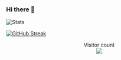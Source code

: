 ### Hi there 👋

![Stats](https://github-readme-stats.vercel.app/api?username=lukeg007&show_icons=true&count_private=true&hide_title=true&theme=radical&hide_border=true#center)

[![GitHub Streak](http://github-readme-streak-stats.herokuapp.com?user=lukeg007&theme=dracula&hide_border=true&date_format=j%20M%5B%20Y%5D)](https://git.io/streak-stats#center)


<p align="center"> 
  Visitor count<br>
  <img src="https://profile-counter.glitch.me/LukeG007/count.svg" />

</p>

